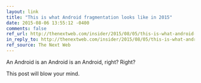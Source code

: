 ```yaml
---
layout: link
title: "This is what Android fragmentation looks like in 2015"
date: 2015-08-06 13:55:12 -0400
comments: false
ref_url: http://thenextweb.com/insider/2015/08/05/this-is-what-android-fragmentation-looks-like-in-2015/
in_reply_to: http://thenextweb.com/insider/2015/08/05/this-is-what-android-fragmentation-looks-like-in-2015/
ref_source: The Next Web
---
```


An Android is an Android is an Android, right? Right?

This post will blow your mind.